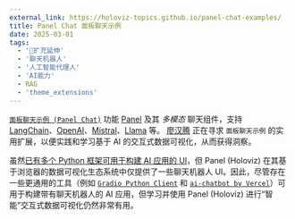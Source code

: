 ```yaml
---
external_link: https://holoviz-topics.github.io/panel-chat-examples/
title: Panel Chat 面板聊天示例
date: 2025-03-01
tags:
  - '🚧扩充延伸'
  - '聊天机器人'
  - '人工智能代理人'
  - 'AI能力'
  - RAG
  - 'theme_extensions'
---
```


[`面板聊天示例 (Panel Chat)`](https://holoviz-topics.github.io/panel-chat-examples/) 功能 [Panel](https://panel.holoviz.org/) 及其 _多模态_ 聊天组件，支持 [LangChain](https://python.langchain.com/docs/get_started/introduction)、[OpenAI](https://openai.com/blog/chatgpt)、[Mistral](https://docs.mistral.ai/)、[Llama](https://ai.meta.com/llama/) 等。 [廖汉腾](/experience) 正在寻求 `面板聊天示例` 的实用扩展，以便实践和学习基于 AI 的交互式数据可视化，从而获得洞察。 

<!--more--> 

虽然[已有多个 Python 框架可用于构建 AI 应用的 UI](https://getstream.io/blog/ai-chat-ui-tools/#3-chainlit-build-uis-for-conversational-ai)，但 Panel (Holoviz) 在其基于浏览器的数据可视化生态系统中仅提供了一些聊天机器人 UI。因此，尽管存在一些更通用的工具（例如 [`Gradio Python Client`](https://www.gradio.app/docs/python-client/introduction) 和 [`ai-chatbot by Vercel`](https://github.com/vercel/ai-chatbot)）可用于构建带有聊天机器人的 AI 应用，但学习并使用 Panel (Holoviz) 进行“智能”交互式数据可视化仍然非常有用。

